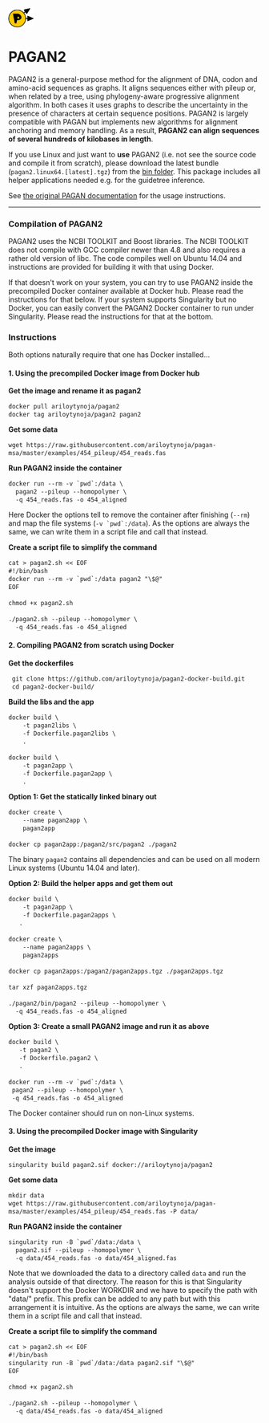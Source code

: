 
<img src="https://raw.githubusercontent.com/ariloytynoja/pagan-msa/master/docs/data/pagan.png" alt="PAGAN" width="50"/>

# PAGAN2
PAGAN2 is a general-purpose method for the alignment of DNA, codon and amino-acid sequences as graphs. It aligns sequences either with pileup or, when related by a tree, using phylogeny-aware progressive alignment algorithm. In both cases it uses graphs to describe the uncertainty in the presence of characters at certain sequence positions. PAGAN2 is largely compatible with PAGAN but implements new algorithms for alignment anchoring and memory handling. As a result, **PAGAN2 can align sequences of several hundreds of kilobases in length**. 

If you use Linux and just want to **use** PAGAN2 (i.e. not see the source code and compile it from scratch), please download the latest bundle (```pagan2.linux64.[latest].tgz```) from the [bin folder](bin/). This package includes all helper applications needed e.g. for the guidetree inference. 

See [the original PAGAN documentation](https://ariloytynoja.github.io/pagan-msa/) for the usage instructions.

---

### Compilation of PAGAN2

PAGAN2 uses the NCBI TOOLKIT and Boost libraries. The NCBI TOOLKIT does not compile with GCC compiler newer than 4.8 and also requires a rather old version of libc. The code compiles well on Ubuntu 14.04 and instructions are provided for building it with that using Docker.

If that doesn't work on your system, you can try to use PAGAN2 inside the precompiled Docker container available at Docker hub. Please read the instructions for that below. If your system supports Singularity but no Docker, you can easily convert the PAGAN2 Docker container to run under Singularity. Please read the instructions for that at the bottom.

### Instructions
Both options naturally require that one has Docker installed...

#### 1. Using the precompiled Docker image from Docker hub

**Get the image and rename it as pagan2**
```
docker pull ariloytynoja/pagan2
docker tag ariloytynoja/pagan2 pagan2
```

**Get some data**
```
wget https://raw.githubusercontent.com/ariloytynoja/pagan-msa/master/examples/454_pileup/454_reads.fas 
```

**Run PAGAN2 inside the container**
```
docker run --rm -v `pwd`:/data \
  pagan2 --pileup --homopolymer \
  -q 454_reads.fas -o 454_aligned
```
Here Docker the options tell to remove the container after finishing (``--rm``) and map the file systems (``-v `pwd`:/data``). As the options are always the same, we can write them in a script file and call that instead.

**Create a script file to simplify the command**
```
cat > pagan2.sh << EOF 
#!/bin/bash
docker run --rm -v `pwd`:/data pagan2 "\$@"
EOF

chmod +x pagan2.sh 

./pagan2.sh --pileup --homopolymer \
  -q 454_reads.fas -o 454_aligned
```

#### 2. Compiling PAGAN2 from scratch using Docker

**Get the dockerfiles**
```
 git clone https://github.com/ariloytynoja/pagan2-docker-build.git
 cd pagan2-docker-build/
 ```
 
**Build the libs and the app**
```
docker build \
    -t pagan2libs \
    -f Dockerfile.pagan2libs \
    .

docker build \
    -t pagan2app \
    -f Dockerfile.pagan2app \
    .
 ```
 
**Option 1: Get the statically linked binary out**
```
docker create \
    --name pagan2app \
    pagan2app

docker cp pagan2app:/pagan2/src/pagan2 ./pagan2
 ```
 The binary ```pagan2``` contains all dependencies and can be used on all modern Linux systems (Ubuntu 14.04 and later).
 
 
 **Option 2: Build the helper apps and get them out**
```
docker build \
    -t pagan2app \
    -f Dockerfile.pagan2apps \
   .
   
docker create \
    --name pagan2apps \
    pagan2apps

docker cp pagan2apps:/pagan2/pagan2apps.tgz ./pagan2apps.tgz

tar xzf pagan2apps.tgz

./pagan2/bin/pagan2 --pileup --homopolymer \
  -q 454_reads.fas -o 454_aligned
```

 **Option 3: Create a small PAGAN2 image and run it as above**
 ```
 docker build \
    -t pagan2 \
    -f Dockerfile.pagan2 \
    .
    
docker run --rm -v `pwd`:/data \
  pagan2 --pileup --homopolymer \
  -q 454_reads.fas -o 454_aligned
```
The Docker container should run on non-Linux systems.

#### 3. Using the precompiled Docker image with Singularity

**Get the image**
```
singularity build pagan2.sif docker://ariloytynoja/pagan2
```

**Get some data**
```
mkdir data
wget https://raw.githubusercontent.com/ariloytynoja/pagan-msa/master/examples/454_pileup/454_reads.fas -P data/
```

**Run PAGAN2 inside the container**
```
singularity run -B `pwd`/data:/data \
  pagan2.sif --pileup --homopolymer \
  -q data/454_reads.fas -o data/454_aligned.fas
```

Note that we downloaded the data to a directory called ```data``` and run the analysis outside of that directory. The reason for this is that Singularity doesn't support the Docker WORKDIR and we have to specify the path with "data/" prefix. This prefix can be added to any path but with this arrangement it is intuitive. As the options are always the same, we can write them in a script file and call that instead.

**Create a script file to simplify the command**
```
cat > pagan2.sh << EOF 
#!/bin/bash
singularity run -B `pwd`/data:/data pagan2.sif "\$@"
EOF

chmod +x pagan2.sh 

./pagan2.sh --pileup --homopolymer \
  -q data/454_reads.fas -o data/454_aligned
```

